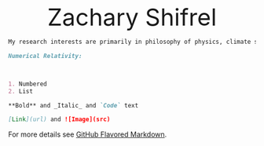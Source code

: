 <center><font size="50">Zachary Shifrel</font></center>

```markdown
My research interests are primarily in philosophy of physics, climate science, and social epistemology. 

```



```markdown
Numerical Relativity:



1. Numbered
2. List

**Bold** and _Italic_ and `Code` text

[Link](url) and ![Image](src)
```

For more details see [GitHub Flavored Markdown](https://guides.github.com/features/mastering-markdown/).

